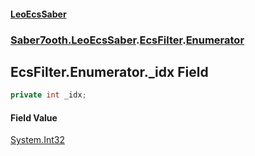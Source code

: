 #### [LeoEcsSaber](index.md 'index')
### [Saber7ooth.LeoEcsSaber](Saber7ooth.LeoEcsSaber.md 'Saber7ooth.LeoEcsSaber').[EcsFilter](EcsFilter.md 'Saber7ooth.LeoEcsSaber.EcsFilter').[Enumerator](EcsFilter.Enumerator.md 'Saber7ooth.LeoEcsSaber.EcsFilter.Enumerator')

## EcsFilter.Enumerator._idx Field

```csharp
private int _idx;
```

#### Field Value
[System.Int32](https://docs.microsoft.com/en-us/dotnet/api/System.Int32 'System.Int32')